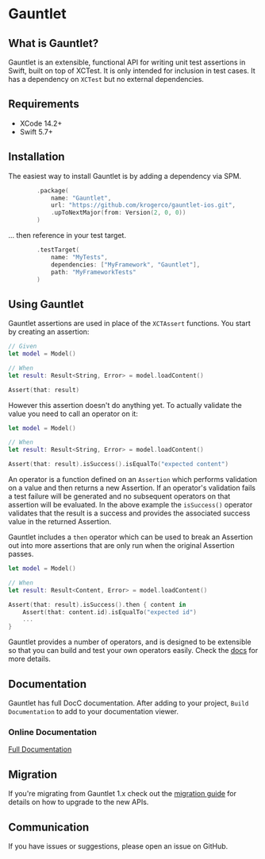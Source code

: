 # Gauntlet

## What is Gauntlet?

Gauntlet is an extensible, functional API for writing unit test assertions in Swift, built on top of XCTest. It is only intended for inclusion in test cases. It has a dependency on `XCTest` but no external dependencies.

## Requirements

- XCode 14.2+
- Swift 5.7+

## Installation

The easiest way to install Gauntlet is by adding a dependency via SPM.

```swift
        .package(
            name: "Gauntlet",
            url: "https://github.com/krogerco/gauntlet-ios.git",
            .upToNextMajor(from: Version(2, 0, 0))
        )
```

… then reference in your test target.

```swift
        .testTarget(
            name: "MyTests",
            dependencies: ["MyFramework", "Gauntlet"],
            path: "MyFrameworkTests"
        )
```

## Using Gauntlet

Gauntlet assertions are used in place of the `XCTAssert` functions. You start by creating an assertion:

```swift
// Given
let model = Model()

// When
let result: Result<String, Error> = model.loadContent()

Assert(that: result)
```

However this assertion doesn't do anything yet. To actually validate the value you need to call an operator on it:

```swift
let model = Model()

// When
let result: Result<String, Error> = model.loadContent()

Assert(that: result).isSuccess().isEqualTo("expected content")
```

An operator is a function defined on an `Assertion` which performs validation on a value and then returns a new Assertion. If an operator's validation fails a test failure will be generated and no subsequent operators on that assertion will be evaluated. In the above example the `isSuccess()` operator validates that the result is a success and provides the associated success value in the returned Assertion.

Gauntlet includes a `then` operator which can be used to break an Assertion out into more assertions that are only run when the original Assertion passes.

```swift
let model = Model()

// When
let result: Result<Content, Error> = model.loadContent()

Assert(that: result).isSuccess().then { content in
    Assert(that: content.id).isEqualTo("expected id")
    ...
}
```

Gauntlet provides a number of operators, and is designed to be extensible so that you can build and test your own operators easily. Check the [docs](#documentation) for more details.

## Documentation

Gauntlet has full DocC documentation. After adding to your project, `Build Documentation` to add to your documentation viewer.

### Online Documentation

[Full Documentation](https://krogerco.github.io/Gauntlet-iOS/documentation/gauntlet)

## Migration

If you're migrating from Gauntlet 1.x check out the [migration guide](migration-guide.md) for details on how to upgrade to the new APIs.

## Communication

If you have issues or suggestions, please open an issue on GitHub.
